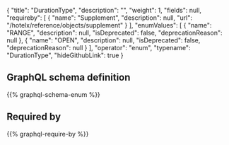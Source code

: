 {
  "title": "DurationType",
  "description": "",
  "weight": 1,
  "fields": null,
  "requireby": [
    {
      "name": "Supplement",
      "description": null,
      "url": "/hotelx/reference/objects/supplement"
    }
  ],
  "enumValues": [
    {
      "name": "RANGE",
      "description": null,
      "isDeprecated": false,
      "deprecationReason": null
    },
    {
      "name": "OPEN",
      "description": null,
      "isDeprecated": false,
      "deprecationReason": null
    }
  ],
  "operator": "enum",
  "typename": "DurationType",
  "hideGithubLink": true
}
## GraphQL schema definition

{{% graphql-schema-enum %}}

## Required by

{{% graphql-require-by %}}

